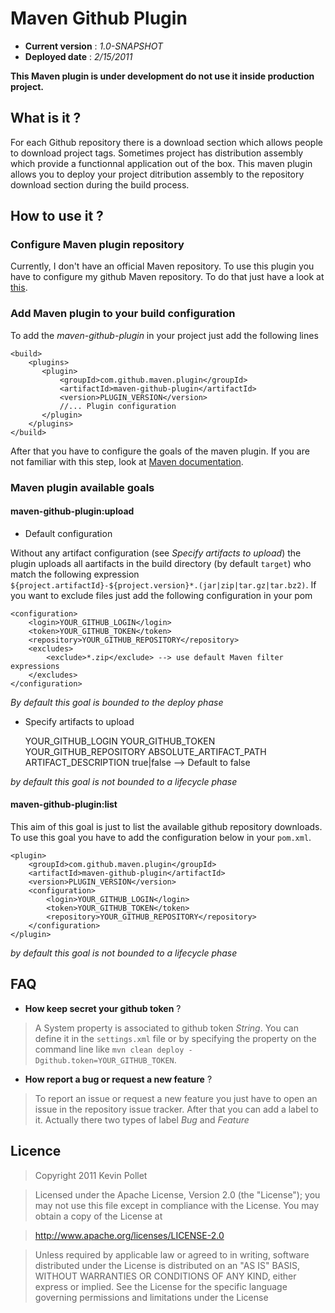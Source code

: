 Maven Github Plugin
===================

- **Current version** : _1.0-SNAPSHOT_
- **Deployed date** : _2/15/2011_


__This Maven plugin is under development do not use it inside production project.__

What is it ?
------------

For each Github repository there is a download section which allows people to download project tags. Sometimes project has distribution assembly which provide a functionnal application out of the box. This maven plugin allows you to deploy your project ditribution assembly to the repository download section during the build process.

How to use it ?
---------------

### Configure Maven plugin repository

Currently, I don't have an official Maven repository. To use this plugin you have to configure my github Maven repository. To do that just have a look at [this](https://github.com/kevinpollet/maven-repository).
	
### Add Maven plugin to your build configuration

To add the _maven-github-plugin_ in your project just add the following lines

	<build>
		<plugins>
   	 	   <plugin>
   	 	       <groupId>com.github.maven.plugin</groupId>
   	 	       <artifactId>maven-github-plugin</artifactId>
   	 	       <version>PLUGIN_VERSION</version>
   	 	       //... Plugin configuration
   	 	   </plugin>
		</plugins>
	</build>

After that you have to configure the goals of the maven plugin. If you are not familiar with this step, look at [Maven documentation](http://maven.apache.org/guides/introduction/introduction-to-the-lifecycle.html).

### Maven plugin available goals

#### maven-github-plugin:upload

* Default configuration

Without any artifact configuration (see _Specify artifacts to upload_) the plugin uploads all aartifacts in the build directory (by default `target`) who match the following expression `${project.artifactId}-${project.version}*.(jar|zip|tar.gz|tar.bz2)`. If you want to exclude files just add the following configuration in your pom

	<configuration>
		<login>YOUR_GITHUB_LOGIN</login>
		<token>YOUR_GITHUB_TOKEN</token>
		<repository>YOUR_GITHUB_REPOSITORY</repository>
		<excludes>
			<exclude>*.zip</exclude> --> use default Maven filter expressions
		</excludes>
	</configuration>
	
_By default this goal is bounded to the deploy phase_

* Specify artifacts to upload

   	<configuration>
   		<login>YOUR_GITHUB_LOGIN</login>
   		<token>YOUR_GITHUB_TOKEN</token>
   		<repository>YOUR_GITHUB_REPOSITORY</repository>
   		<artifacts>
   			<artifact>
   				<file>ABSOLUTE_ARTIFACT_PATH</file>
   				<description>ARTIFACT_DESCRIPTION</description>
   				<override>true|false</override> --> Default to false
   			</artifact>
   		<artifacts>
   	</configuration>

_by default this goal is not bounded to a lifecycle phase_

#### maven-github-plugin:list

This aim of this goal is just to list the available github repository downloads. To use this goal you have to add the configuration below in your `pom.xml`.

	<plugin>
		<groupId>com.github.maven.plugin</groupId>
		<artifactId>maven-github-plugin</artifactId>
		<version>PLUGIN_VERSION</version>
		<configuration>
			<login>YOUR_GITHUB_LOGIN</login>
			<token>YOUR_GITHUB_TOKEN</token>
			<repository>YOUR_GITHUB_REPOSITORY</repository>
		</configuration>
	</plugin>

_by default this goal is not bounded to a lifecycle phase_

FAQ
---
 
* __How keep secret your github token__ ?

>A System property is associated to github token _String_. You can define it in the `settings.xml` file or by specifying the property on the command line like `mvn clean deploy -Dgithub.token=YOUR_GITHUB_TOKEN`.

* __How report a bug or request a new feature__ ?

>To report an issue or request a new feature you just have to open an issue in the repository issue tracker. After that you can add a label to it. Actually there two types of label _Bug_ and _Feature_

Licence
-------

>Copyright 2011 Kevin Pollet

>Licensed under the Apache License, Version 2.0 (the "License");
you may not use this file except in compliance with the License.
You may obtain a copy of the License at

>http://www.apache.org/licenses/LICENSE-2.0

>Unless required by applicable law or agreed to in writing, software
distributed under the License is distributed on an "AS IS" BASIS,
WITHOUT WARRANTIES OR CONDITIONS OF ANY KIND, either express or implied.
See the License for the specific language governing permissions and
limitations under the License




